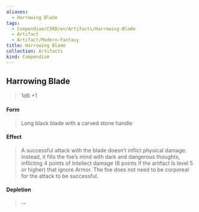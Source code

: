 ```yaml
---
aliases:
  - Harrowing Blade
tags:
  - Compendium/CSRD/en/Artifacts/Harrowing-Blade
  - Artifact
  - Artifact/Modern-Fantasy
title: Harrowing Blade
collection: Artifacts
kind: Compendium
---
```

## Harrowing Blade
>1d6 +1
#### Form
>Long black blade with a carved stone handle

#### Effect
> A successful attack with the blade doesn’t inflict physical damage. Instead, it fills the foe’s mind with dark and dangerous thoughts, inflicting 4 points of Intellect damage (6 points if the artifact Is level 5 or higher) that ignore Armor. The foe does not need to be corporeal for the attack to be successful.

#### Depletion 
>--